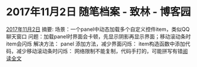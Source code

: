 
# 2017年11月2日 随笔档案 - 致林 - 博客园






[2017年11月2日](https://www.cnblogs.com/bincoding/archive/2017/11/02.html)
摘要: 场景：一个panel中动态加载多个自定义控件item，类似QQ聊天窗口 问题：加载panel时界面会卡顿，先显示阴影再显示界面；移动滚动条时item会闪烁 解决方法： panel 添加方法，减少界面闪烁： item构造函数中添加代码，减少移动滚动条时闪烁： 网络限制不能复制，代码手打的，可能拼写有错[阅读全文](https://www.cnblogs.com/bincoding/p/7772547.html)

